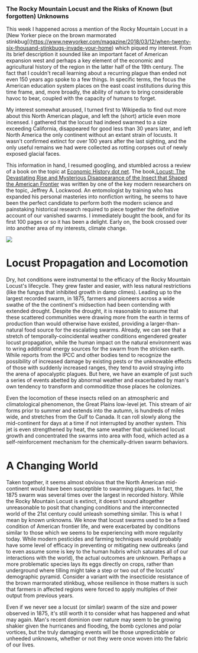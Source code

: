 ### The Rocky Mountain Locust and the Risks of Known (but forgotten) Unknowns

This week I happened across a mention of the Rocky Mountain Locust in a [New Yorker piece on the brown marmorated stinkbug[(https://www.newyorker.com/magazine/2018/03/12/when-twenty-six-thousand-stinkbugs-invade-your-home) which piqued my interest. From its brief description it sounded like an important facet of American expansion west and perhaps a key element of the economic and agricultural history of the region in the latter half of the 19th century. The fact that I couldn't recall learning about a recurring plague than ended not even 150 years ago spoke to a few things. In specific terms, the focus the American education system places on the east coast institutions during this time frame, and, more broadly, the ability of nature to bring considerable havoc to bear, coupled with the capacity of humans to forget.

My interest somewhat aroused, I turned first to Wikipedia to find out more about this North American plague, and left the (short) article even more incensed. I gathered that the locust had indeed swarmed to a size exceeding California, disappeared for good less than 30 years later, and left North America the only continent without an extant strain of locusts. It wasn't confirmed extinct for over 100 years after the last sighting, and the only useful remains we had were collected as rotting corpses out of newly exposed glacial faces. 

This information in hand, I resumed googling, and stumbled across a review of a book on the topic at [Economic History dot net](http://eh.net/book_reviews/locust-the-devastating-rise-and-mysterious-disappearance-of-the-insect-that-shaped-the-american-frontier/). The book,[Locust: The Devastating Rise and Mysterious Disappearance of the Insect that Shaped the American Frontier](http://amzn.to/2FnFcQv) was written by one of the key modern researchers on the topic, Jeffrey A. Lockwood. An entomologist by training who has expanded his personal masteries into nonfiction writing, he seems to have been the perfect candidate to perform both the modern science and painstaking historical research required to piece together the definitive account of our vanished swarms. I immediately bought the book, and for its first 100 pages or so it has been a delight. Early on, the book crossed over into another area of my interests, climate change.

![](https://upload.wikimedia.org/wikipedia/commons/f/f7/Minnesota_locusts.jpg)

# Locust Propagation and Locomotion

Dry, hot conditions were instrumental to the efficacy of the Rocky Mountain Locust's lifecycle. They grew faster and easier, with less natural restrictions (like the fungus that inhibited growth in damp climes). Leading up to the largest recorded swarm, in 1875, farmers and pioneers across a wide swathe of the the continent's midsection had been contending with extended drought. Despite the drought, it is reasonable to assume that these scattered communities were drawing more from the earth in terms of production than would otherwise have existed, providing a larger-than-natural food source for the escalating swarms. Already, we can see that a stretch of temporally-coincidental weather conditions engendered greater locust propagation, while the human impact on the natural environment was to wring additional energy sources for the swarm from the stricken earth. While reports from the IPCC and other bodies tend to recognize the possibility of increased damage by existing pests or the unknowable effects of those with suddenly increased ranges, they tend to avoid straying into the arena of apocalyptic plagues. But here, we have an example of just such a series of events abetted by abnormal weather and exacerbated by man's own tendency to transform and commoditize those places he colonizes.

Even the locomotion of these insects relied on an atmospheric and climatological phenomenon, the Great Plains low-level jet. This stream of air forms prior to summer and extends into the autumn, is hundreds of miles wide, and stretches from the Gulf to Canada. It can roll slowly along the mid-continent for days at a time if not interrupted by another system.  This jet is even strengthened by heat, the same weather that quickened locust growth and concentrated the swarms into area with food, which acted as a self-reinforcement mechanism for the chemically-driven swarm behaviors.

# A Changing World

Taken together, it seems almost obvious that the North American mid-continent would have been susceptible to swarming plagues. In fact, the 1875 swarm was several times over the largest in recorded history. While the Rocky Mountain Locust is extinct, it doesn't sound altogether unreasonable to posit that changing conditions and the interconnected world of the 21st century could unleash something similar. This is what I mean by known unknowns. We know that locust swarms used to be a fixed condition of American frontier life, and were exacerbated by conditions similar to those which we seems to be experiencing with more regularity today. While modern pesticides and farming techniques would probably have some level of efficacy in preventing or mitigating new outbreaks (and to even assume some is key to the human hubris which saturates all of our interactions with the world), the actual outcomes are unknown. Perhaps a more problematic species lays its eggs directly on crops, rather than underground where tilling might take a step or two out of the locusts' demographic pyramid. Consider a variant with the insecticide resistance of the brown marmorated stinkbug, whose resilience in those matters is such that farmers in affected regions were forced to apply multiples of their output from previous years. 

Even if we never see a locust (or similar) swarm of the size and power observed in 1875, it's still worth it to consider what has happened and what may again. Man's recent dominion over nature may seem to be growing shakier given the hurricanes and flooding, the bomb cyclones and polar vortices, but the truly damaging events will be those unpredictable or unheeded unknowns, whether or not they were once woven into the fabric of our lives.
